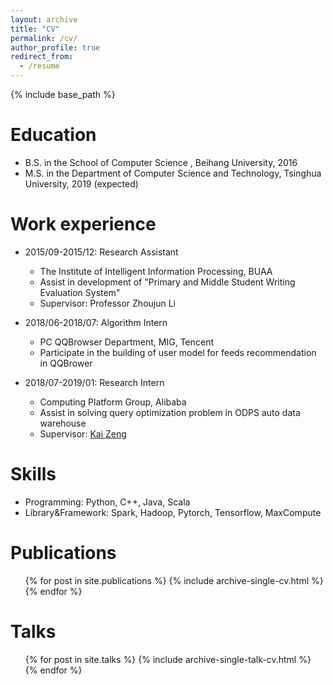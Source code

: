 ```yaml
---
layout: archive
title: "CV"
permalink: /cv/
author_profile: true
redirect_from:
  - /resume
---
```


{% include base_path %}

Education
======
* B.S. in the School of Computer Science , Beihang University, 2016
* M.S. in the Department of Computer Science and Technology, Tsinghua University, 2019 (expected)

Work experience
======
* 2015/09-2015/12: Research Assistant
  * The Institute of Intelligent Information Processing, BUAA
  * Assist in development of "Primary and Middle Student Writing Evaluation System"
  * Supervisor: Professor Zhoujun Li

* 2018/06-2018/07: Algorithm Intern
  * PC QQBrowser Department, MIG, Tencent
  * Participate in the building of user model for feeds recommendation in QQBrower
  
* 2018/07-2019/01: Research Intern
  * Computing Platform Group, Alibaba
  * Assist in solving query optimization problem in ODPS auto data warehouse
  * Supervisor: [Kai Zeng](https://kai-zeng.github.io/)
  
Skills
======
* Programming: Python, C++, Java, Scala
* Library&Framework: Spark, Hadoop, Pytorch, Tensorflow, MaxCompute

Publications
======
  <ul>{% for post in site.publications %}
    {% include archive-single-cv.html %}
  {% endfor %}</ul>
  
Talks
======
  <ul>{% for post in site.talks %}
    {% include archive-single-talk-cv.html %}
  {% endfor %}</ul>
